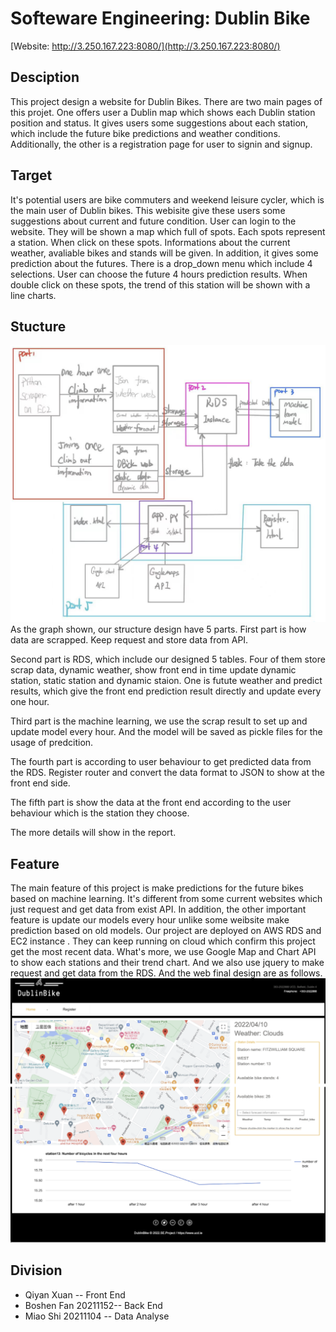 # Softeware Engineering: Dublin Bike
[Website: http://3.250.167.223:8080/](http://3.250.167.223:8080/)

## Desciption
This project design a website for Dublin Bikes. There are two main pages of this projet. 
One offers user a Dublin map which shows each Dublin station position and status. 
It gives users some suggestions about each station, which include the future bike predictions and weather conditions.
Additionally, the other is a registration page for user to signin and signup.

## Target
It's potential users are bike commuters and weekend leisure cycler, which is the main user of Dublin bikes.
This webisite give these users some suggestions about current and future condition. 
User can login to the website. They will be shown a map which full of spots. Each spots represent a station. 
When click on these spots. Informations about the current weather, avaliable bikes and stands will be given. 
In addition, it gives some prediction about the futures. There is a drop_down menu which include 4 selections. User can choose the future 4 hours prediction results.
When double click on these spots, the trend of this station will be shown with a line charts.

## Stucture
![alt text](https://github.com/Connor119/SE/blob/048d77e95d5580c3832b5f3c5783a3e123c4e21c/structure.png)
As the graph shown, our structure design have 5 parts. 
First part is how data are scrapped. Keep request and store data from API.

Second part is RDS, which include our designed 5 tables. 
Four of them store scrap data, dynamic weather, show front end in time update dynamic station, static station and dynamic staion.
One is futute weather and predict results, which give the front end prediction result directly and update every one hour.

Third part is the machine learning, we use the scrap result to set up and update model every hour. 
And the model will be saved as pickle files for the usage of predcition.

The fourth part is according to user behaviour to get predicted data from the RDS. 
Register router and convert the data format to JSON to show at the front end side.

The fifth part is show the data at the front end according to the user behaviour which is the station they choose.

The more details will show in the report.

## Feature
The main feature of this project is make predictions for the future bikes based on machine learning. 
It's different from some current websites which just request and get data from exist API.
In addition, the other important feature is update our models every hour unlike some weibsite make prediction based on old models.
Our project are deployed on AWS RDS and EC2 instance . They can keep running on cloud which confirm this project get the most recent data.
What's more, we use Google Map and Chart API to show each stations and their trend chart. And we also use jquery to make request and get data from the RDS.
And the web final design are as follows.
![alt text](https://github.com/Connor119/SE/blob/788d066888cfd96227d868a2a40860cf3ded365b/final_web.png)

## Division
* Qiyan Xuan -- Front End
* Boshen Fan 20211152-- Back End
* Miao Shi 20211104 -- Data Analyse
